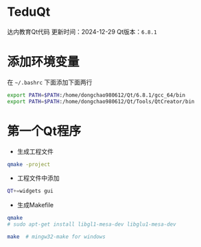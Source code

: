 # TeduQt
达内教育Qt代码
更新时间：2024-12-29
Qt版本：`6.8.1`
# 添加环境变量
在 `~/.bashrc` 下面添加下面两行
```sh
export PATH=$PATH:/home/dongchao980612/Qt/6.8.1/gcc_64/bin
export PATH=$PATH:/home/dongchao980612/Qt/Tools/QtCreator/bin

```

# 第一个Qt程序


- 生成工程文件
```bash
qmake -project
```
- 工程文件中添加
```bash
QT+=widgets gui
```
- 生成Makefile 
```bash
qmake
# sudo apt-get install libgl1-mesa-dev libglu1-mesa-dev

make  # mingw32-make for windows

```

